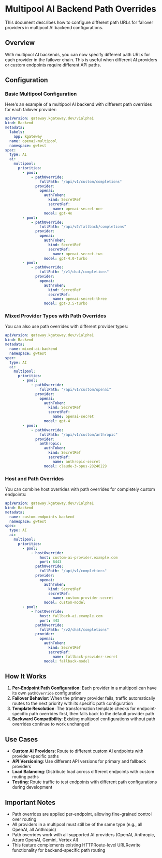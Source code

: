 # Multipool AI Backend Path Overrides

This document describes how to configure different path URLs for failover providers in multipool AI backend configurations.

## Overview

With multipool AI backends, you can now specify different path URLs for each provider in the failover chain. This is useful when different AI providers or custom endpoints require different API paths.

## Configuration

### Basic Multipool Configuration

Here's an example of a multipool AI backend with different path overrides for each failover provider:

```yaml
apiVersion: gateway.kgateway.dev/v1alpha1
kind: Backend
metadata:
  labels:
    app: kgateway
  name: openai-multipool
  namespace: gwtest
spec:
  type: AI
  ai:
    multipool:
      priorities:
        - pool:
            - pathOverride:
                fullPath: "/api/v1/custom/completions"
              provider:
                openai:
                  authToken:
                    kind: SecretRef
                    secretRef:
                      name: openai-secret-one
                  model: gpt-4o
        - pool:
            - pathOverride:
                fullPath: "/api/v2/fallback/completions" 
              provider:
                openai:
                  authToken:
                    kind: SecretRef
                    secretRef:
                      name: openai-secret-two
                  model: gpt-4.0-turbo
        - pool:
            - pathOverride:
                fullPath: "/v1/chat/completions"
              provider:
                openai:
                  authToken:
                    kind: SecretRef
                    secretRef:
                      name: openai-secret-three
                  model: gpt-3.5-turbo
```

### Mixed Provider Types with Path Overrides

You can also use path overrides with different provider types:

```yaml
apiVersion: gateway.kgateway.dev/v1alpha1
kind: Backend
metadata:
  name: mixed-ai-backend
  namespace: gwtest
spec:
  type: AI
  ai:
    multipool:
      priorities:
        - pool:
            - pathOverride:
                fullPath: "/api/v1/custom/openai"
              provider:
                openai:
                  authToken:
                    kind: SecretRef
                    secretRef:
                      name: openai-secret
                  model: gpt-4
        - pool:
            - pathOverride:
                fullPath: "/api/v1/custom/anthropic"
              provider:
                anthropic:
                  authToken:
                    kind: SecretRef
                    secretRef:
                      name: anthropic-secret
                  model: claude-3-opus-20240229
```

### Host and Path Overrides

You can combine host overrides with path overrides for completely custom endpoints:

```yaml
apiVersion: gateway.kgateway.dev/v1alpha1
kind: Backend
metadata:
  name: custom-endpoints-backend
  namespace: gwtest
spec:
  type: AI
  ai:
    multipool:
      priorities:
        - pool:
            - hostOverride:
                host: custom-ai-provider.example.com
                port: 8443
              pathOverride:
                fullPath: "/api/v1/completions"
              provider:
                openai:
                  authToken:
                    kind: SecretRef
                    secretRef:
                      name: custom-provider-secret
                  model: custom-model
        - pool:
            - hostOverride:
                host: fallback-ai.example.com
                port: 443
              pathOverride:
                fullPath: "/v2/chat/completions"
              provider:
                openai:
                  authToken:
                    kind: SecretRef
                    secretRef:
                      name: fallback-provider-secret
                  model: fallback-model
```

## How It Works

1. **Per-Endpoint Path Configuration**: Each provider in a multipool can have its own `pathOverride` configuration
2. **Failover Behavior**: When the primary provider fails, traffic automatically routes to the next priority with its specific path configuration
3. **Template Resolution**: The transformation template checks for endpoint-specific path overrides first, then falls back to the default provider path
4. **Backward Compatibility**: Existing multipool configurations without path overrides continue to work unchanged

## Use Cases

- **Custom AI Providers**: Route to different custom AI endpoints with provider-specific paths
- **API Versioning**: Use different API versions for primary and fallback providers
- **Load Balancing**: Distribute load across different endpoints with custom routing paths
- **Testing**: Route traffic to test endpoints with different path configurations during development

## Important Notes

- Path overrides are applied per-endpoint, allowing fine-grained control over routing
- All providers in a multipool must still be of the same type (e.g., all OpenAI, all Anthropic)
- Path overrides work with all supported AI providers (OpenAI, Anthropic, Azure OpenAI, Gemini, Vertex AI)
- This feature complements existing HTTPRoute-level URLRewrite functionality for backend-specific path routing
